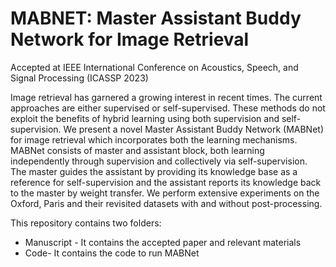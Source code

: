 # MABNET: Master Assistant Buddy Network for Image Retrieval
Accepted at IEEE International Conference on Acoustics, Speech, and Signal Processing (ICASSP 2023)

Image retrieval has garnered a growing interest in recent times. The current approaches are either supervised or self-supervised. These methods do not exploit the benefits of hybrid learning using both supervision and self-supervision. We present a novel Master Assistant Buddy Network (MABNet) for image retrieval which incorporates both the learning mechanisms. MABNet consists of master and assistant block, both learning independently through supervision and collectively via self-supervision. The master guides the assistant by providing its knowledge base as a reference for self-supervision and the assistant reports its knowledge back to the master by weight transfer. We perform extensive experiments on  the Oxford, Paris and their revisited datasets with and without post-processing.

This repository contains two folders:
 - Manuscript - It contains the accepted paper and relevant materials
 - Code- It contains the code to run MABNet
